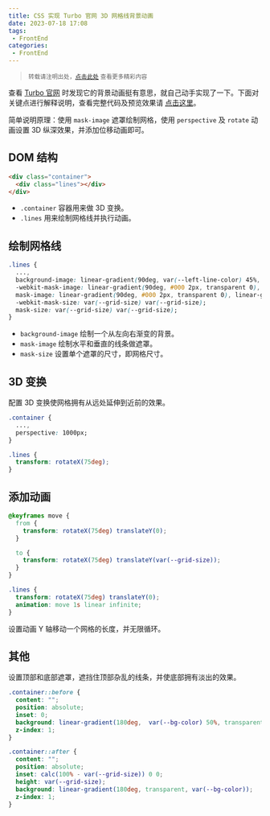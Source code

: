 ```yaml
---
title: CSS 实现 Turbo 官网 3D 网格线背景动画
date: 2023-07-18 17:08
tags:
 - FrontEnd
categories:
 - FrontEnd
---
```


> <small>转载请注明出处，[点击此处](https://shichaohui.github.io/) 查看更多精彩内容</small>

查看 [Turbo 官网](https://turbo.build/) 时发现它的背景动画挺有意思，就自己动手实现了一下。下面对关键点进行解释说明，查看完整代码及预览效果请 [点击这里](https://code.juejin.cn/pen/7252604713613393977)。

简单说明原理：使用 `mask-image` 遮罩绘制网格，使用 `perspective` 及 `rotate` 动画设置 3D 纵深效果，并添加位移动画即可。

## DOM 结构

```html
<div class="container">
  <div class="lines"></div>
</div>
```
* `.container` 容器用来做 3D 变换。
* `.lines` 用来绘制网格线并执行动画。

## 绘制网格线

```css
.lines {
  ...,
  background-image: linear-gradient(90deg, var(--left-line-color) 45%, transparent 50%, var(--right-line-color) 55%);
  -webkit-mask-image: linear-gradient(90deg, #000 2px, transparent 0), linear-gradient(180deg, #000 2px, transparent 0);
  mask-image: linear-gradient(90deg, #000 2px, transparent 0), linear-gradient(180deg, #000 2px, transparent 0);
  -webkit-mask-size: var(--grid-size) var(--grid-size);
  mask-size: var(--grid-size) var(--grid-size);
}
```
* `background-image` 绘制一个从左向右渐变的背景。
* `mask-image` 绘制水平和垂直的线条做遮罩。
* `mask-size` 设置单个遮罩的尺寸，即网格尺寸。

## 3D 变换

配置 3D 变换使网格拥有从远处延伸到近前的效果。

```css
.container {
  ...,
  perspective: 1000px;
}

.lines {
  transform: rotateX(75deg);
}
```

## 添加动画

```css
@keyframes move {
  from {
    transform: rotateX(75deg) translateY(0);
  }

  to {
    transform: rotateX(75deg) translateY(var(--grid-size));
  }
}

.lines {
  transform: rotateX(75deg) translateY(0);
  animation: move 1s linear infinite;
}
```

设置动画 Y 轴移动一个网格的长度，并无限循环。

## 其他

设置顶部和底部遮罩，遮挡住顶部杂乱的线条，并使底部拥有淡出的效果。

```css
.container::before {
  content: "";
  position: absolute;
  inset: 0;
  background: linear-gradient(180deg,  var(--bg-color) 50%, transparent);
  z-index: 1;
}

.container::after {
  content: "";
  position: absolute;
  inset: calc(100% - var(--grid-size)) 0 0;
  height: var(--grid-size);
  background: linear-gradient(180deg, transparent, var(--bg-color));
  z-index: 1;
}
```